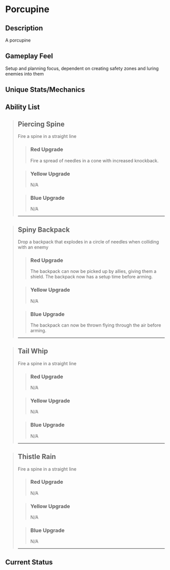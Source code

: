# Porcupine

## Description
A porcupine

## Gameplay Feel
Setup and planning focus, dependent on creating safety zones and luring enemies into them
## Unique Stats/Mechanics

## Ability List
> ## Piercing Spine
> Fire a spine in a straight line
>> ### Red Upgrade
>> Fire a spread of needles in a cone with increased knockback.
>
>> ### Yellow Upgrade
>> N/A
>
>> ### Blue Upgrade
>> N/A
>
> ---

> ## Spiny Backpack
> Drop a backpack that explodes in a circle of needles when colliding with an enemy
>> ### Red Upgrade
>> The backpack can now be picked up by allies, giving them a shield. The backpack now has a setup time before arming.
>
>> ### Yellow Upgrade
>> N/A
>
>> ### Blue Upgrade
>> The backpack can now be thrown flying through the air before arming.
>
> ---

> ## Tail Whip
> Fire a spine in a straight line
>> ### Red Upgrade
>> N/A
>
>> ### Yellow Upgrade
>> N/A
>
>> ### Blue Upgrade
>> N/A
>
> ---

> ## Thistle Rain
> Fire a spine in a straight line
>> ### Red Upgrade
>> N/A
>
>> ### Yellow Upgrade
>> N/A
>
>> ### Blue Upgrade
>> N/A
>
> ---


## Current Status

